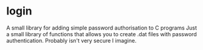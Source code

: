 # login
A small library for adding simple password authorisation to C programs
Just a small library of functions that allows you to create .dat files with password authentication. Probably isn't very secure I imagine.
